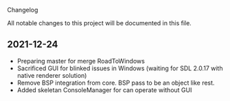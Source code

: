 Changelog

All notable changes to this project will be documented in this file.

## 2021-12-24

- Preparing master for merge RoadToWindows
- Sacrificed GUI for blinked issues in Windows (waiting for SDL 2.0.17 with native renderer solution)
- Remove BSP integration from core. BSP pass to be an object like rest.
- Added skeletan ConsoleManager for can operate without GUI